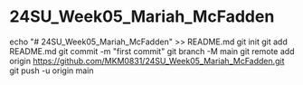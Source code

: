 # 24SU_Week05_Mariah_McFadden
echo "# 24SU_Week05_Mariah_McFadden" >> README.md
git init
git add README.md
git commit -m "first commit"
git branch -M main
git remote add origin https://github.com/MKM0831/24SU_Week05_Mariah_McFadden.git
git push -u origin main
